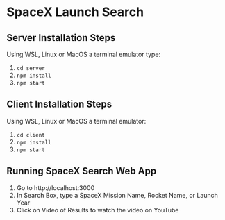 # SpaceX Launch Search

## Server Installation Steps

Using WSL, Linux or MacOS a terminal emulator type:

1. `cd server`
2. `npm install`
3. `npm start`

## Client Installation Steps

Using WSL, Linux or MacOS a terminal emulator:

1.  `cd client`
2.  `npm install`
3.  `npm start`

## Running SpaceX Search Web App

1. Go to http://localhost:3000
2. In Search Box, type a SpaceX Mission Name, Rocket Name, or Launch Year
3. Click on Video of Results to watch the video on YouTube
